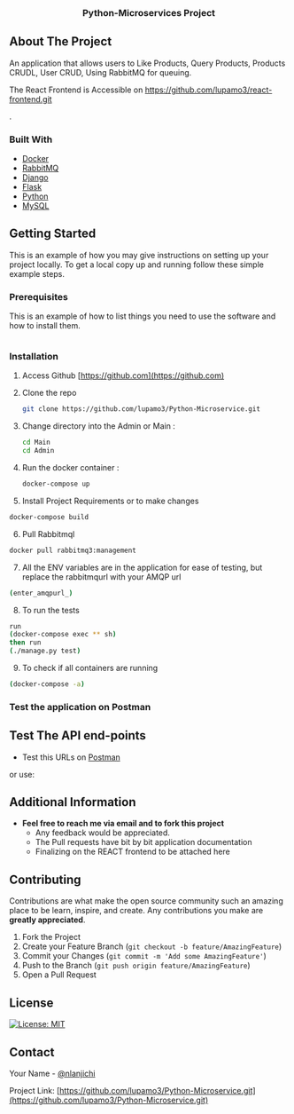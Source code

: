 <!--
*** Thanks for checking out the Best-README-Template. If you have a suggestion
*** that would make this better, please fork the repo and create a pull request
-->





<!-- PROJECT LOGO -->
<br />
<p align="center">

  <h3 align="center">Python-Microservices Project</h3>
</p>



<!-- ABOUT THE PROJECT -->
## About The Project

An application that allows users to Like Products, Query Products, Products CRUDL, User CRUD, Using RabbitMQ for queuing.

The React Frontend is Accessible on https://github.com/lupamo3/react-frontend.git

.

<!-- Here are some of the features:
* Create Leads
* Create Customers
* Edit Leads
* View Users
* Edit their profiles
* It has implemented DRY principles  :smile: -->



### Built With

* [Docker](https://www.docker.com/)
* [RabbitMQ](https://www.rabbitmq.com/)
* [Django](https://www.djangoproject.com/)
* [Flask](https://flask.palletsprojects.com/en/2.0.x/)
* [Python](https://www.python.org/)
* [MySQL](MySQLhttps://www.mysql.com)



<!-- GETTING STARTED -->
## Getting Started

This is an example of how you may give instructions on setting up your project locally.
To get a local copy up and running follow these simple example steps.

### Prerequisites

This is an example of how to list things you need to use the software and how to install them.
  ```sh
  
  ```

### Installation

1. Access Github [https://github.com](https://github.com)
2. Clone the repo
   ```sh
   git clone https://github.com/lupamo3/Python-Microservice.git
   ```
3. Change directory into the Admin or Main :
   ```sh
   cd Main
   cd Admin
   ```
4. Run the docker container :

   ```sh
   docker-compose up
   ```
5. Install Project Requirements or to make changes
```sh
docker-compose build
```
6. Pull Rabbitmql
```sh
docker pull rabbitmq3:management
```

7. All the ENV variables are in the application for ease of testing, but replace the rabbitmqurl with your AMQP url
```sh
(enter_amqpurl_)
```
8. To run the tests
```sh
run
(docker-compose exec ** sh)
then run 
(./manage.py test)
```
9. To check if all containers are running
```sh
(docker-compose -a)
```

### Test the application on Postman
## Test The API end-points
 - Test this URLs on [Postman](https://go.postman.co/workspace/python~5917c79c-00cc-4fa9-b53f-9ae81fda6983/collection/4927537-83fec7cb-0f84-42fc-ac99-832aa3c2730a?action=share&creator=4927537)

or use:

<!-- | URL                                 | METHOD                 | MESSAGE                                |
| ------------------------------------|:----------------------:| --------------------------------------:|
|/api/users/register                  | POST                   | Create a leads/customer admin.         |
|/api/users/login                     | POST                   | Login to profile.                      |
|/api/users/all                       | GET                    | Get all users                          |
|/api/users/edit                      | PUT                    | Edit Specific User  records            |
|/api/users/logout                    | POST                   | Logout of the platform                 |
|/api/leads/create                    | POST                   | Create a lead record                   |
|/api/leads/all                       | GET                    | View all leads.                        |
|/api/customer/create                 | POST                   | Create a Customer   .                  |
|/api/customer/all                    | GET                    | Get all customers                      |   -->




<!-- USAGE EXAMPLES -->
## Additional Information

- **Feel free to reach me via email and to fork this project**
    - Any feedback would be appreciated.
    - The Pull requests have bit by bit application documentation
    - Finalizing on the REACT frontend to be attached here


<!-- CONTRIBUTING -->
## Contributing

Contributions are what make the open source community such an amazing place to be learn, inspire, and create. Any contributions you make are **greatly appreciated**.

1. Fork the Project
2. Create your Feature Branch (`git checkout -b feature/AmazingFeature`)
3. Commit your Changes (`git commit -m 'Add some AmazingFeature'`)
4. Push to the Branch (`git push origin feature/AmazingFeature`)
5. Open a Pull Request



<!-- LICENSE -->
## License

[![License: MIT](https://img.shields.io/badge/License-MIT-yellow.svg)](https://opensource.org/licenses/MIT)


<!-- CONTACT -->
## Contact

Your Name - [@nlanjichi](https://twitter.com/nlanjichi)

Project Link: [https://github.com/lupamo3/Python-Microservice.git](https://github.com/lupamo3/Python-Microservice.git)


